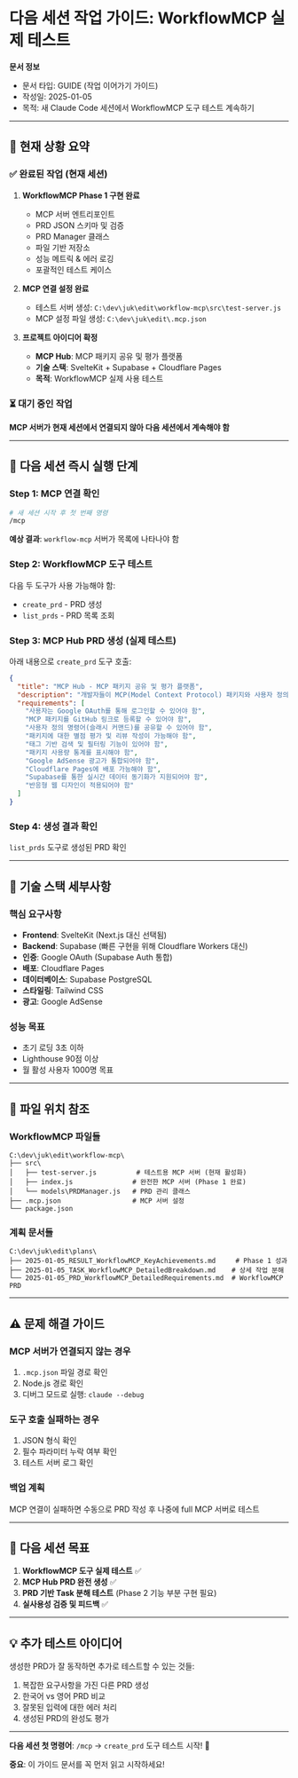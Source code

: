 # 다음 세션 작업 가이드: WorkflowMCP 실제 테스트

**문서 정보**
- 문서 타입: GUIDE (작업 이어가기 가이드)
- 작성일: 2025-01-05
- 목적: 새 Claude Code 세션에서 WorkflowMCP 도구 테스트 계속하기

---

## 🎯 현재 상황 요약

### ✅ 완료된 작업 (현재 세션)
1. **WorkflowMCP Phase 1 구현 완료**
   - MCP 서버 엔트리포인트
   - PRD JSON 스키마 및 검증
   - PRD Manager 클래스  
   - 파일 기반 저장소
   - 성능 메트릭 & 에러 로깅
   - 포괄적인 테스트 케이스

2. **MCP 연결 설정 완료**
   - 테스트 서버 생성: `C:\dev\juk\edit\workflow-mcp\src\test-server.js`
   - MCP 설정 파일 생성: `C:\dev\juk\edit\.mcp.json`

3. **프로젝트 아이디어 확정**
   - **MCP Hub**: MCP 패키지 공유 및 평가 플랫폼
   - **기술 스택**: SvelteKit + Supabase + Cloudflare Pages
   - **목적**: WorkflowMCP 실제 사용 테스트

### ⏳ 대기 중인 작업
**MCP 서버가 현재 세션에서 연결되지 않아 다음 세션에서 계속해야 함**

---

## 🚀 다음 세션 즉시 실행 단계

### Step 1: MCP 연결 확인
```bash
# 새 세션 시작 후 첫 번째 명령
/mcp
```

**예상 결과**: `workflow-mcp` 서버가 목록에 나타나야 함

### Step 2: WorkflowMCP 도구 테스트
다음 두 도구가 사용 가능해야 함:
- `create_prd` - PRD 생성
- `list_prds` - PRD 목록 조회

### Step 3: MCP Hub PRD 생성 (실제 테스트)
아래 내용으로 `create_prd` 도구 호출:

```json
{
  "title": "MCP Hub - MCP 패키지 공유 및 평가 플랫폼",
  "description": "개발자들이 MCP(Model Context Protocol) 패키지와 사용자 정의 명령어를 공유하고 평가할 수 있는 커뮤니티 플랫폼. SvelteKit + Supabase 기반으로 빠르고 간단한 구현을 목표로 함.",
  "requirements": [
    "사용자는 Google OAuth를 통해 로그인할 수 있어야 함",
    "MCP 패키지를 GitHub 링크로 등록할 수 있어야 함", 
    "사용자 정의 명령어(슬래시 커맨드)를 공유할 수 있어야 함",
    "패키지에 대한 별점 평가 및 리뷰 작성이 가능해야 함",
    "태그 기반 검색 및 필터링 기능이 있어야 함",
    "패키지 사용량 통계를 표시해야 함",
    "Google AdSense 광고가 통합되어야 함",
    "Cloudflare Pages에 배포 가능해야 함",
    "Supabase를 통한 실시간 데이터 동기화가 지원되어야 함",
    "반응형 웹 디자인이 적용되어야 함"
  ]
}
```

### Step 4: 생성 결과 확인
`list_prds` 도구로 생성된 PRD 확인

---

## 🔧 기술 스택 세부사항

### 핵심 요구사항
- **Frontend**: SvelteKit (Next.js 대신 선택됨)
- **Backend**: Supabase (빠른 구현을 위해 Cloudflare Workers 대신)
- **인증**: Google OAuth (Supabase Auth 통합)
- **배포**: Cloudflare Pages
- **데이터베이스**: Supabase PostgreSQL
- **스타일링**: Tailwind CSS
- **광고**: Google AdSense

### 성능 목표
- 초기 로딩 3초 이하
- Lighthouse 90점 이상
- 월 활성 사용자 1000명 목표

---

## 📂 파일 위치 참조

### WorkflowMCP 파일들
```
C:\dev\juk\edit\workflow-mcp\
├── src\
│   ├── test-server.js          # 테스트용 MCP 서버 (현재 활성화)
│   ├── index.js               # 완전한 MCP 서버 (Phase 1 완료)
│   └── models\PRDManager.js   # PRD 관리 클래스
├── .mcp.json                  # MCP 서버 설정
└── package.json
```

### 계획 문서들
```
C:\dev\juk\edit\plans\
├── 2025-01-05_RESULT_WorkflowMCP_KeyAchievements.md     # Phase 1 성과
├── 2025-01-05_TASK_WorkflowMCP_DetailedBreakdown.md    # 상세 작업 분해
└── 2025-01-05_PRD_WorkflowMCP_DetailedRequirements.md  # WorkflowMCP PRD
```

---

## ⚠️ 문제 해결 가이드

### MCP 서버가 연결되지 않는 경우
1. `.mcp.json` 파일 경로 확인
2. Node.js 경로 확인
3. 디버그 모드로 실행: `claude --debug`

### 도구 호출 실패하는 경우
1. JSON 형식 확인
2. 필수 파라미터 누락 여부 확인
3. 테스트 서버 로그 확인

### 백업 계획
MCP 연결이 실패하면 수동으로 PRD 작성 후 나중에 full MCP 서버로 테스트

---

## 🎯 다음 세션 목표

1. **WorkflowMCP 도구 실제 테스트** ✅
2. **MCP Hub PRD 완전 생성** ✅  
3. **PRD 기반 Task 분해 테스트** (Phase 2 기능 부분 구현 필요)
4. **실사용성 검증 및 피드백** ✅

---

## 💡 추가 테스트 아이디어

생성한 PRD가 잘 동작하면 추가로 테스트할 수 있는 것들:
1. 복잡한 요구사항을 가진 다른 PRD 생성
2. 한국어 vs 영어 PRD 비교
3. 잘못된 입력에 대한 에러 처리
4. 생성된 PRD의 완성도 평가

---

**다음 세션 첫 명령어**: `/mcp` → `create_prd` 도구 테스트 시작! 🚀

**중요**: 이 가이드 문서를 꼭 먼저 읽고 시작하세요!
